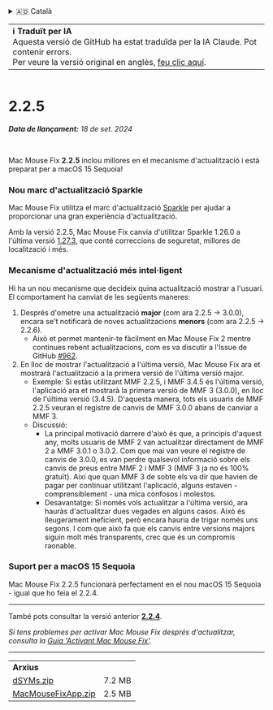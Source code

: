 <details>
<summary>🇦🇩 Català</summary>

[🇬🇧 English (GitHub)](https://github.com/noah-nuebling/mac-mouse-fix/releases/tag/2.2.5)\
**🇦🇩 Català**\
[🇩🇪 Deutsch](https://redirect.macmousefix.com/?target=mmf-release&tag=2.2.5&locale=de)\
[🇪🇸 Español](https://redirect.macmousefix.com/?target=mmf-release&tag=2.2.5&locale=es)\
[🇫🇷 Français](https://redirect.macmousefix.com/?target=mmf-release&tag=2.2.5&locale=fr)\
[🇮🇩 Indonesia](https://redirect.macmousefix.com/?target=mmf-release&tag=2.2.5&locale=id)\
[🇮🇹 Italiano](https://redirect.macmousefix.com/?target=mmf-release&tag=2.2.5&locale=it)\
[🇭🇺 Magyar](https://redirect.macmousefix.com/?target=mmf-release&tag=2.2.5&locale=hu)\
[🇳🇱 Nederlands](https://redirect.macmousefix.com/?target=mmf-release&tag=2.2.5&locale=nl)\
[🇵🇱 Polski](https://redirect.macmousefix.com/?target=mmf-release&tag=2.2.5&locale=pl)\
[🇧🇷 Português (Brasil)](https://redirect.macmousefix.com/?target=mmf-release&tag=2.2.5&locale=pt-BR)\
[🇵🇹 Português (Portugal)](https://redirect.macmousefix.com/?target=mmf-release&tag=2.2.5&locale=pt-PT)\
[🇷🇴 Română](https://redirect.macmousefix.com/?target=mmf-release&tag=2.2.5&locale=ro)\
[🇸🇪 Svenska](https://redirect.macmousefix.com/?target=mmf-release&tag=2.2.5&locale=sv)\
[🇻🇳 Tiếng Việt](https://redirect.macmousefix.com/?target=mmf-release&tag=2.2.5&locale=vi)\
[🇹🇷 Türkçe](https://redirect.macmousefix.com/?target=mmf-release&tag=2.2.5&locale=tr)\
[🇨🇿 Čeština](https://redirect.macmousefix.com/?target=mmf-release&tag=2.2.5&locale=cs)\
[🇬🇷 Ελληνικά](https://redirect.macmousefix.com/?target=mmf-release&tag=2.2.5&locale=el)\
[🇷🇺 Русский](https://redirect.macmousefix.com/?target=mmf-release&tag=2.2.5&locale=ru)\
[🇺🇦 Українська](https://redirect.macmousefix.com/?target=mmf-release&tag=2.2.5&locale=uk)\
[🇮🇱 עברית](https://redirect.macmousefix.com/?target=mmf-release&tag=2.2.5&locale=he)\
[🇸🇦 العربية](https://redirect.macmousefix.com/?target=mmf-release&tag=2.2.5&locale=ar)\
[🇮🇳 हिन्दी](https://redirect.macmousefix.com/?target=mmf-release&tag=2.2.5&locale=hi)\
[🇹🇭 ไทย](https://redirect.macmousefix.com/?target=mmf-release&tag=2.2.5&locale=th)\
[🇨🇳 中文 (简体)](https://redirect.macmousefix.com/?target=mmf-release&tag=2.2.5&locale=zh-Hans)\
[🇨🇳 中文 (繁體)](https://redirect.macmousefix.com/?target=mmf-release&tag=2.2.5&locale=zh-Hant)\
[🇭🇰 中文（香港)](https://redirect.macmousefix.com/?target=mmf-release&tag=2.2.5&locale=zh-HK)\
[🇯🇵 日本語](https://redirect.macmousefix.com/?target=mmf-release&tag=2.2.5&locale=ja)\
[🇰🇷 한국어](https://redirect.macmousefix.com/?target=mmf-release&tag=2.2.5&locale=ko)\
[Help translate Mac Mouse Fix to different languages!](https://github.com/noah-nuebling/mac-mouse-fix/discussions/731)
</details>
<table align=><td>
<b>ℹ️ Traduït per IA</b><br>
Aquesta versió de GitHub ha estat traduïda per la IA Claude. Pot contenir errors.<br>
Per veure la versió original en anglès, <a href="https://github.com/noah-nuebling/mac-mouse-fix/releases/tag/2.2.5">feu clic aquí</a>.
</td></table>

<table></table>

# 2.2.5
***Data de llançament:** 18 de set. 2024*

<br>

Mac Mouse Fix **2.2.5** inclou millores en el mecanisme d'actualització i està preparat per a macOS 15 Sequoia!

### Nou marc d'actualització Sparkle

Mac Mouse Fix utilitza el marc d'actualització [Sparkle](https://sparkle-project.org/) per ajudar a proporcionar una gran experiència d'actualització.

Amb la versió 2.2.5, Mac Mouse Fix canvia d'utilitzar Sparkle 1.26.0 a l'última versió [1.27.3](https://github.com/sparkle-project/Sparkle/releases/tag/1.27.3), que conté correccions de seguretat, millores de localització i més.

### Mecanisme d'actualització més intel·ligent

Hi ha un nou mecanisme que decideix quina actualització mostrar a l'usuari. El comportament ha canviat de les següents maneres:

1. Després d'ometre una actualització **major** (com ara 2.2.5 -> 3.0.0), encara se't notificarà de noves actualitzacions **menors** (com ara 2.2.5 -> 2.2.6).
    - Això et permet mantenir-te fàcilment en Mac Mouse Fix 2 mentre continues rebent actualitzacions, com es va discutir a l'Issue de GitHub [#962](https://github.com/noah-nuebling/mac-mouse-fix/issues/962).
2. En lloc de mostrar l'actualització a l'última versió, Mac Mouse Fix ara et mostrarà l'actualització a la primera versió de l'última versió major.
    - Exemple: Si estàs utilitzant MMF 2.2.5, i MMF 3.4.5 és l'última versió, l'aplicació ara et mostrarà la primera versió de MMF 3 (3.0.0), en lloc de l'última versió (3.4.5). D'aquesta manera, tots els usuaris de MMF 2.2.5 veuran el registre de canvis de MMF 3.0.0 abans de canviar a MMF 3.
    - Discussió:
        - La principal motivació darrere d'això és que, a principis d'aquest any, molts usuaris de MMF 2 van actualitzar directament de MMF 2 a MMF 3.0.1 o 3.0.2. Com que mai van veure el registre de canvis de 3.0.0, es van perdre qualsevol informació sobre els canvis de preus entre MMF 2 i MMF 3 (MMF 3 ja no és 100% gratuït). Així que quan MMF 3 de sobte els va dir que havien de pagar per continuar utilitzant l'aplicació, alguns estaven - comprensiblement - una mica confosos i molestos.
        - Desavantatge: Si només vols actualitzar a l'última versió, ara hauràs d'actualitzar dues vegades en alguns casos. Això és lleugerament ineficient, però encara hauria de trigar només uns segons. I com que això fa que els canvis entre versions majors siguin molt més transparents, crec que és un compromís raonable.

### Suport per a macOS 15 Sequoia

Mac Mouse Fix 2.2.5 funcionarà perfectament en el nou macOS 15 Sequoia - igual que ho feia el 2.2.4.

---

També pots consultar la versió anterior [**2.2.4**](https://redirect.macmousefix.com/?target=mmf-release&tag=2.2.4&locale=ca).

*Si tens problemes per activar Mac Mouse Fix després d'actualitzar, consulta la [Guia 'Activant Mac Mouse Fix'](https://github.com/noah-nuebling/mac-mouse-fix/discussions/861).*

---

<table align="start">
<tr>
    <td colspan=2>
        <b>Arxius</b>
    </td>
</tr>
<tr>
    <td><a href="https://github.com/noah-nuebling/mac-mouse-fix/releases/download/2.2.5/dSYMs.zip">dSYMs.zip</a></td>
    <td>7.2 MB</td>
</tr>
<tr>
    <td><a href="https://github.com/noah-nuebling/mac-mouse-fix/releases/download/2.2.5/MacMouseFixApp.zip">MacMouseFixApp.zip</a></td>
    <td>2.5 MB</td>
</tr>
</table>